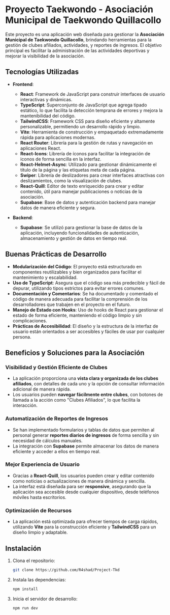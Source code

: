 # Proyecto Taekwondo - Asociación Municipal de Taekwondo Quillacollo

Este proyecto es una aplicación web diseñada para gestionar la **Asociación Municipal de Taekwondo Quillacollo**, brindando herramientas para la gestión de clubes afiliados, actividades, y reportes de ingresos. El objetivo principal es facilitar la administración de las actividades deportivas y mejorar la visibilidad de la asociación.

## Tecnologías Utilizadas

- **Frontend**:

  - **React**: Framework de JavaScript para construir interfaces de usuario interactivas y dinámicas.
  - **TypeScript**: Superconjunto de JavaScript que agrega tipado estático, lo que facilita la detección temprana de errores y mejora la mantenibilidad del código.
  - **TailwindCSS**: Framework CSS para diseño eficiente y altamente personalizable, permitiendo un desarrollo rápido y limpio.
  - **Vite**: Herramienta de construcción y empaquetado extremadamente rápida para aplicaciones modernas.
  - **React Router**: Librería para la gestión de rutas y navegación en aplicaciones React.
  - **React-Icons**: Librería de íconos para facilitar la integración de iconos de forma sencilla en la interfaz.
  - **React-Helmet-Async**: Utilizado para gestionar dinámicamente el título de la página y las etiquetas meta de cada página.
  - **Swiper**: Librería de deslizadores para crear interfaces atractivas con deslizamientos, como la visualización de clubes.
  - **React-Quill**: Editor de texto enriquecido para crear y editar contenido, útil para manejar publicaciones o noticias de la asociación.
  - **Supabase**: Base de datos y autenticación backend para manejar datos de manera eficiente y segura.

- **Backend**:
  - **Supabase**: Se utilizó para gestionar la base de datos de la aplicación, incluyendo funcionalidades de autenticación, almacenamiento y gestión de datos en tiempo real.

## Buenas Prácticas de Desarrollo

- **Modularización del Código**: El proyecto está estructurado en componentes reutilizables y bien organizados para facilitar el mantenimiento y escalabilidad.
- **Uso de TypeScript**: Asegura que el código sea más predecible y fácil de depurar, utilizando tipos estrictos para evitar errores comunes.
- **Documentación y Comentarios**: Se ha documentado y comentado el código de manera adecuada para facilitar la comprensión de los desarrolladores que trabajen en el proyecto en el futuro.
- **Manejo de Estado con Hooks**: Uso de hooks de React para gestionar el estado de forma eficiente, manteniendo el código limpio y sin complicaciones.
- **Prácticas de Accesibilidad**: El diseño y la estructura de la interfaz de usuario están orientados a ser accesibles y fáciles de usar por cualquier persona.

## Beneficios y Soluciones para la Asociación

### **Visibilidad y Gestión Eficiente de Clubes**

- La aplicación proporciona una **vista clara y organizada de los clubes afiliados**, con detalles de cada uno y la opción de consultar información adicional de manera rápida.
- Los usuarios pueden **navegar fácilmente entre clubes**, con botones de llamada a la acción como "Clubes Afiliados", lo que facilita la interacción.

### **Automatización de Reportes de Ingresos**

- Se han implementado formularios y tablas de datos que permiten al personal generar **reportes diarios de ingresos** de forma sencilla y sin necesidad de cálculos manuales.
- La integración con **Supabase** permite almacenar los datos de manera eficiente y acceder a ellos en tiempo real.

### **Mejor Experiencia de Usuario**

- Gracias a **React-Quill**, los usuarios pueden crear y editar contenido como noticias o actualizaciones de manera dinámica y sencilla.
- La interfaz está diseñada para ser **responsive**, asegurando que la aplicación sea accesible desde cualquier dispositivo, desde teléfonos móviles hasta escritorios.

### **Optimización de Recursos**

- La aplicación está optimizada para ofrecer tiempos de carga rápidos, utilizando **Vite** para la construcción eficiente y **TailwindCSS** para un diseño limpio y adaptable.

## Instalación

1. Clona el repositorio:

   ```bash
   git clone https://github.com/R4shad/Project-Tkd

   ```

2. Instala las dependencias:

   ```bash
   npm install

   ```

3. Inicia el servidor de desarrollo:
   ```bash
   npm run dev
   ```
